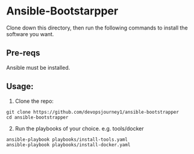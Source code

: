 # Ansible-Bootstarpper

Clone down this directory, then run the following commands to install the software you want.

## Pre-reqs
Ansible must be installed.

## Usage:


1. Clone the repo:
```
git clone https://github.com/devopsjourney1/ansible-bootstrapper
cd ansible-bootstrapper
```

2. Run the playbooks of your choice. e.g. tools/docker
```
ansible-playbook playbooks/install-tools.yaml
ansible-playbook playbooks/install-docker.yaml
```


